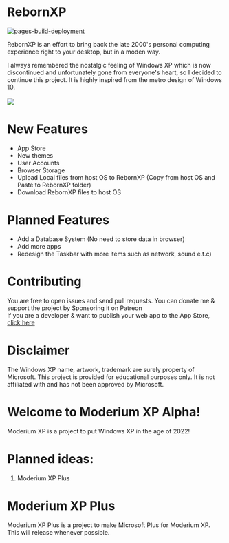 RebornXP
===
[![pages-build-deployment](https://github.com/RebornXP/rebornxp/actions/workflows/pages/pages-build-deployment/badge.svg)](https://github.com/RebornXP/rebornxp/actions/workflows/pages/pages-build-deployment)

RebornXP is an effort to bring back the late 2000's personal computing experience right to your desktop, but in a moden way.

I always remembered the nostalgic feeling of Windows XP which is now discontinued and unfortunately gone from everyone's heart, so I decided to continue this project. It is highly inspired from the metro design of Windows 10.
<br><br>
<img src="xpthrives.jpg"><br>

# New Features
- App Store
- New themes
- User Accounts
- Browser Storage
- Upload Local files from host OS to RebornXP (Copy from host OS and Paste to RebornXP folder)
- Download RebornXP files to host OS
# Planned Features
- Add a Database System (No need to store data in browser)
- Add more apps
- Redesign the Taskbar with more items such as network, sound e.t.c)

#  Contributing
You are free to open issues and send pull requests. You can donate me & support the project by Sponsoring it on Patreon<br>If you are a developer & want to publish your web app to the App Store, [click here](https://github.com/RebornXP/app-guide)

# Disclaimer
The Windows XP name, artwork, trademark are surely property of Microsoft. This project is provided for educational purposes only. It is not affiliated with and has not been approved by Microsoft.



























# Welcome to Moderium XP Alpha!
Moderium XP is a project to put Windows XP in the age of 2022!

# Planned ideas:
1. Moderium XP Plus

# Moderium XP Plus
Moderium XP Plus is a project to make Microsoft Plus for Moderium XP.
This will release whenever possible.
